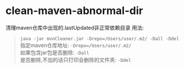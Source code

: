 # clean-maven-abnormal-dir

清理maven仓库中出现的.lastUpdated非正常依赖目录
用法:
> `java -jar mvnCleaner.jar -Drepo=/Users/user/.m2/ -Dall -Ddel`  
> 指定maven仓库地址: `-Drepo=/Users/user/.m2/`  
> 如果包含jar包是否删除: `-Dall`  
> 是否删除,不加的话只打印会删除的文件夹: `-Ddel`

